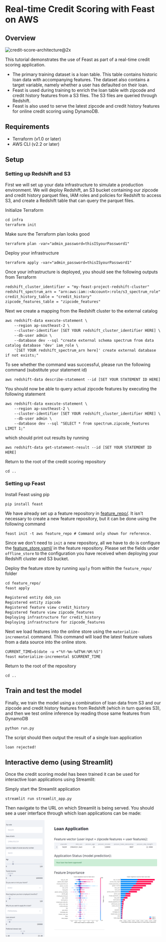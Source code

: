 # Real-time Credit Scoring with Feast on AWS

## Overview

![credit-score-architecture@2x](https://user-images.githubusercontent.com/6728866/132927464-5c9e9e05-538c-48c5-bc16-94a6d9d7e57b.jpg)

This tutorial demonstrates the use of Feast as part of a real-time credit scoring application.
* The primary training dataset is a loan table. This table contains historic loan data with accompanying features. The dataset also contains a target variable, namely whether a user has defaulted on their loan.
* Feast is used during training to enrich the loan table with zipcode and credit history features from a S3 files. The S3 files are queried through Redshift.
* Feast is also used to serve the latest zipcode and credit history features for online credit scoring using DynamoDB.

## Requirements

* Terraform (v1.0 or later)
* AWS CLI (v2.2 or later)

## Setup

### Setting up Redshift and S3

First we will set up your data infrastructure to simulate a production environment. We will deploy Redshift, an S3 
bucket containing our zipcode and credit history parquet files, IAM roles and policies for Redshift to access S3, and create a 
Redshift table that can query the parquet files. 

Initialize Terraform
```
cd infra
terraform init
```

Make sure the Terraform plan looks good
```
terraform plan -var="admin_password=thisISyourPassword1"
```

Deploy your infrastructure
```
terraform apply -var="admin_password=thisISyourPassword1"
```

Once your infrastructure is deployed, you should see the following outputs from Terraform
```
redshift_cluster_identifier = "my-feast-project-redshift-cluster"
redshift_spectrum_arn = "arn:aws:iam::<Account>:role/s3_spectrum_role"
credit_history_table = "credit_history"
zipcode_features_table = "zipcode_features"
```

Next we create a mapping from the Redshift cluster to the external catalog
```
aws redshift-data execute-statement \
    --region ap-southeast-2 \
    --cluster-identifier [SET YOUR redshift_cluster_identifier HERE] \
    --db-user admin \
    --database dev --sql "create external schema spectrum from data catalog database 'dev' iam_role \
    '[SET YOUR redshift_spectrum_arn here]' create external database if not exists;"
```

To see whether the command was successful, please run the following command (substitute your statement id)
```
aws redshift-data describe-statement --id [SET YOUR STATEMENT ID HERE]
``` 

You should now be able to query actual zipcode features by executing the following statement
```
aws redshift-data execute-statement \
    --region ap-southeast-2 \
    --cluster-identifier [SET YOUR redshift_cluster_identifier HERE] \
    --db-user admin \
    --database dev --sql "SELECT * from spectrum.zipcode_features LIMIT 1;"
```
which should print out results by running
```
aws redshift-data get-statement-result --id [SET YOUR STATEMENT ID HERE]
```

Return to the root of the credit scoring repository
```
cd ..
```

### Setting up Feast

Install Feast using pip

```
pip install feast
```

We have already set up a feature repository in [feature_repo/](feature_repo/). It isn't necessary to create a new
feature repository, but it can be done using the following command
```
feast init -t aws feature_repo # Command only shown for reference.
```

Since we don't need to `init` a new repository, all we have to do is configure the 
[feature_store.yaml/](feature_repo/feature_store.yaml) in the feature repository. Please set the fields under
`offline_store` to the configuration you have received when deploying your Redshift cluster and S3 bucket.

Deploy the feature store by running `apply` from within the `feature_repo/` folder
```
cd feature_repo/
feast apply
```
```
Registered entity dob_ssn
Registered entity zipcode
Registered feature view credit_history
Registered feature view zipcode_features
Deploying infrastructure for credit_history
Deploying infrastructure for zipcode_features
```

Next we load features into the online store using the `materialize-incremental` command. This command will load the
latest feature values from a data source into the online store.

```
CURRENT_TIME=$(date -u +"%Y-%m-%dT%H:%M:%S")
feast materialize-incremental $CURRENT_TIME
```

Return to the root of the repository
```
cd ..
```

## Train and test the model

Finally, we train the model using a combination of loan data from S3 and our zipcode and credit history features from Redshift
(which in turn queries S3), and then we test online inference by reading those same features from DynamoDB 

```
python run.py
```
The script should then output the result of a single loan application
```
loan rejected!
```

## Interactive demo (using Streamlit)

Once the credit scoring model has been trained it can be used for interactive loan applications using Streamlit:

Simply start the Streamlit application
```
streamlit run streamlit_app.py
```
Then navigate to the URL on which Streamlit is being served. You should see a user interface through which loan applications can be made:

![Streamlit Loan Application](streamlit.png)
